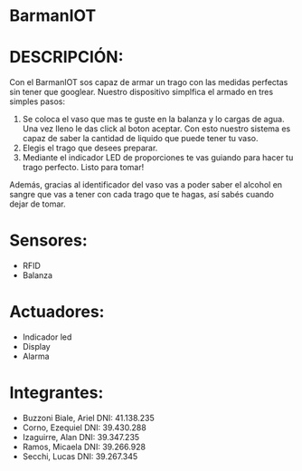 # BarmanIOT

# DESCRIPCIÓN:

Con el BarmanIOT sos capaz de armar un trago con las medidas perfectas sin tener que googlear. Nuestro dispositivo simplfica el armado en tres simples pasos:
1) Se coloca el vaso que mas te guste en la balanza y lo cargas de agua. Una vez lleno le das click al boton aceptar. Con esto nuestro sistema es capaz de saber la cantidad de liquido que puede tener tu vaso.
2) Elegis el trago que desees preparar.
3) Mediante el indicador LED de proporciones te vas guiando para hacer tu trago perfecto.
Listo para tomar!

Además, gracias al identificador del vaso vas a poder saber el alcohol en sangre que vas a tener con cada trago que te hagas, así sabés cuando dejar de tomar.

# Sensores:
  - RFID
  - Balanza
  
# Actuadores: 
  - Indicador led
  - Display
  - Alarma


# Integrantes: 
  - Buzzoni Biale, Ariel DNI: 41.138.235 
  - Corno, Ezequiel DNI: 39.430.288
  - Izaguirre, Alan DNI: 39.347.235
  - Ramos, Micaela DNI: 39.266.928
  - Secchi, Lucas DNI: 39.267.345
  
